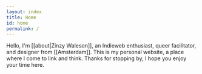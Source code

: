 ```yaml
---
layout: index
title: Home
id: home
permalink: /
---
```


Hello, I'm [[about|Zinzy Waleson]], an Indieweb enthusiast, queer facilitator, and designer from [[Amsterdam]]. This is my personal website, a place where I come to link and think. Thanks for stopping by, I hope you enjoy your time here.